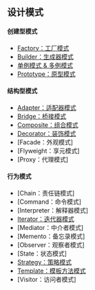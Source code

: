 ## 设计模式

#### 创建型模式

- [Factory：工厂模式](docs/factory.md)
- [Builder：生成器模式](docs/builder.md)
- [单例模式 & 多例模式](docs/singleton.md)
- [Prototype：原型模式](docs/prototype.md)

#### 结构型模式

- [Adapter：适配器模式](docs/adapter.md)
- [Bridge：桥接模式](docs/bridge.md)
- [Composite：组合模式](docs/composite.md)
- [Decorator：装饰模式](docs/decorator.md)
- [Facade：外观模式]
- [Flyweight：享元模式]
- [Proxy：代理模式]

#### 行为模式

- [Chain：责任链模式]
- [Command：命令模式]
- [Interpreter：解释器模式]
- [Iterator：迭代器模式](docs/iterator.md)
- [Mediator：中介者模式]
- [Memento：备忘录模式]
- [Observer：观察者模式]
- [State：状态模式]
- [Strategy：策略模式](docs/strategy.md)
- [Template：模板方法模式](docs/template.md)
- [Visitor：访问者模式]